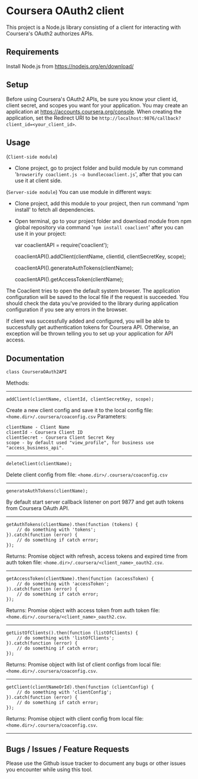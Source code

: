 Coursera OAuth2 client
======================

This project is a Node.js library consisting of a client for interacting with Coursera's OAuth2 authorizes APIs.

Requirements
-----
Install Node.js from https://nodejs.org/en/download/

Setup
-----

Before using Coursera's OAuth2 APIs, be sure you know your client id,
client secret, and scopes you want for your application. You may create
an application at https://accounts.coursera.org/console. When creating the
application, set the Redirect URI to be ``http://localhost:9876/callback?client_id=<your_client_id>``.

Usage
------
(``Client-side module``)
- Clone project, go to project folder and build module by run command '``browserify coaclient.js -o bundlecoaclient.js``', after that you can use it at client side.

(``Server-side module``)
You can use module in different ways:
- Clone project, add this module to your project, then run command 'npm install' to fetch all dependencies.
- Open terminal, go to your project folder and download module from npm global repository via command '``npm install coaclient``' after you can use it in your project:



    var coaclientAPI = require('coaclient');
    
    coaclientAPI().addClient(clientName, clientId, clientSecretKey, scope);
    
    coaclientAPI().generateAuthTokens(clientName);
    
    coaclientAPI().getAccessToken(clientName);

The Coaclient tries to open the default system browser. The application configuration will be saved to the local file if the request is succeeded.
You should check the data you've provided to the library during application configuration if you see any errors in the browser.

If client was successfully added and configured, you will be able to successfully get authentication tokens 
for Coursera API. Otherwise, an exception will be thrown telling you to set up your application for API access.

Documentation
-----

``class CourseraOAuth2API``

Methods:

----
    addClient(clientName, clientId, clientSecretKey, scope);

Create a new client config and save it to the local config file: ``<home.dir>/.coursera/coaconfig.csv``
Parameters:

    clientName - Client Name
    clientId - Coursera Client ID
    clientSecret - Coursera Client Secret Key
    scope - by default used "view_profile", for business use "access_business_api".
----

    deleteClient(clientName);

Delete client config from file: ``<home.dir>/.coursera/coaconfig.csv``

----
    generateAuthTokens(clientName);

By default start server callback listener on port 9877 and get auth tokens from Coursera OAuth API.

----
    getAuthTokens(clientName).then(function (tokens) {
        // do something with 'tokens';
    }).catch(function (error) {
        // do something if catch error;
    });

Returns:
Promise object with refresh, access tokens and expired time from auth token file:  ``<home.dir>/.coursera/<client_name>_oauth2.csv``.

----
    getAccessToken(clientName).then(function (accessToken) {
        // do something with 'accessToken';
    }).catch(function (error) {
        // do something if catch error;
    });

Returns:
Promise object with access token from auth token file:  ``<home.dir>/.coursera/<client_name>_oauth2.csv``.

----
    getListOfClients().then(function (listOfClients) {
        // do something with 'listOfClients';
    }).catch(function (error) {
        // do something if catch error;
    });

Returns:
Promise object with list of client configs from local file: ``<home.dir>/.coursera/coaconfig.csv``.

----
    getClient(clientNameOrId).then(function (clientConfig) {
        // do something with 'clientConfig';
    }).catch(function (error) {
        // do something if catch error;
    });

Returns:
Promise object with client config from local file: ``<home.dir>/.coursera/coaconfig.csv``.

----

Bugs / Issues / Feature Requests
-----

Please use the Github issue tracker to document any bugs or other issues you
encounter while using this tool.
